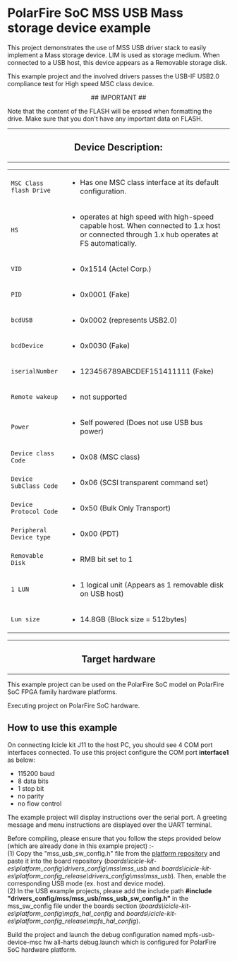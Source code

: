 # PolarFire SoC MSS USB Mass storage device example 

This project demonstrates the use of MSS USB driver stack to easily implement a 
Mass storage device.  LIM is used as storage medium. When connected to a USB 
host, this device appears as a Removable storage disk.

This example project and the involved drivers passes the USB-IF USB2.0 
compliance test for High speed MSC class device.

<p style="text-align: center;">## IMPORTANT ##</p>
Note that the content of the FLASH will be erased when formatting the drive.
Make sure that you don't have any important data on FLASH.

________________________________________________________________________________
## <p style="text-align: center;">Device Description:</p>
________________________________________________________________________________



|                            |                                      |
| :------------------------- | :----------------------------------- |
| `MSC Class flash Drive`    | <ul><li> Has one MSC class interface at its default      configuration. </li> |
| `HS`                       | <ul><li> operates at high speed with high-speed capable host. When connected to 1.x host or connected through 1.x hub operates at FS automatically. </li> |
| `VID`                      | <ul><li> 0x1514 (Actel Corp.)                          </li> |
| `PID`                      | <ul><li> 0x0001 (Fake)                                 </li> |
| `bcdUSB`                   | <ul><li> 0x0002 (represents USB2.0)                    </li> |
| `bcdDevice`                | <ul><li> 0x0030 (Fake)                                 </li> |
| `iserialNumber`            | <ul><li> 123456789ABCDEF151411111 (Fake)               </li> |
| `Remote wakeup`            | <ul><li> not supported                                 </li> |
| `Power`                    | <ul><li> Self powered (Does not use USB bus power)     </li> |
| `Device class Code`        | <ul><li> 0x08 (MSC class)                              </li> |
| `Device SubClass Code`     | <ul><li> 0x06  (SCSI transparent command set)          </li> |
| `Device Protocol Code`     | <ul><li> 0x50 (Bulk Only Transport)                    </li> |
| `Peripheral Device type`   | <ul><li> 0x00 (PDT)                                    </li> |
| `Removable Disk`           | <ul><li> RMB bit set to 1                              </li> |
| `1 LUN`                    | <ul><li> 1 logical unit (Appears as 1 removable disk on USB host) </li> |
| `Lun size`                 | <ul><li> 14.8GB (Block size = 512bytes)                </li> |

________________________________________________________________________________
## <p style="text-align: center;">Target hardware</p>
________________________________________________________________________________
This example project can be used on the PolarFire SoC model on PolarFire SoC 
FPGA family hardware platforms.

Executing project on PolarFire SoC hardware.

## How to use this example
On connecting Icicle kit J11 to the host PC, you should see 4 COM port 
interfaces connected. To use this project configure the COM port **interface1** 
as below:
 - 115200 baud
 - 8 data bits
 - 1 stop bit
 - no parity
 - no flow control

The example project will display instructions over the serial port. A greeting
message and menu instructions are displayed over the UART terminal.

Before compiling, please ensure that you follow the steps provided below (which 
are already done in this example project) :-  
(1) Copy the "mss_usb_sw_config.h" file from the [platform repository](https://github.com/polarfire-soc/platform/tree/main/platform_config_reference/drivers_config/mss/mss_usb) 
and paste it into the board repository 
(*boards\icicle-kit-es\platform_config\drivers_config\mss\mss_usb* and 
*boards\icicle-kit-es\platform_config_release\drivers_config\mss\mss_usb*). 
Then, enable the corresponding USB mode (ex. host and device mode).  
(2) In the USB example projects, please add the include path 
**#include "drivers_config/mss/mss_usb/mss_usb_sw_config.h"** in the 
mss_sw_config file under the boards section (*boards\icicle-kit-es\platform_config\mpfs_hal_config* and *boards\icicle-kit-es\platform_config_release\mpfs_hal_config*).

Build the project and launch the debug configuration named mpfs-usb-device-msc 
hw all-harts debug.launch which is configured for PolarFire SoC hardware 
platform.
